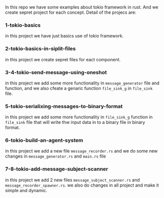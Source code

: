 In this repo we have some examples about tokio framework in rust. And we create sepret project for each concept.
Detail of the projecs are:

### 1-tokio-basics
in this project we have just basics use of tokio framework.

### 2-tokio-basics-in-siplit-files
in this project we create sepret files for eact component.

### 3-4-tokio-send-message-using-oneshot
in this project we add some more functionality in `message_generator` file and function, and we also cfeate a genaric function `file_sink_g` in `file_sink` file. 

### 5-tokio-serialixing-messages-to-binary-format
in this project we add some more functionality in `file_sink_g` function in `file_sink` file that will write thw input data in to a binary file in binary format.

### 6-tokio-build-an-agent-system
in this project we add a new file `message_recorder.rs` and we do some new changes in `message_generator.rs` and `main.rs` file

### 7-8-tokio-add-message-subject-scanner
in this project we add 2 new files `message_subject_scanner.rs` and `message_recorder_spawner.rs`.
we also do changes in all project and make it simple and dynamic.